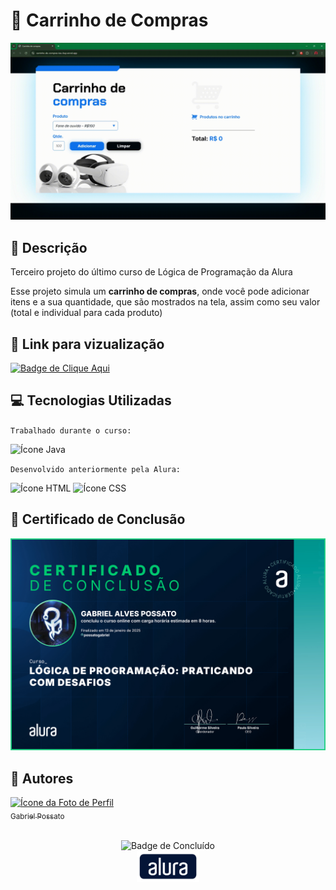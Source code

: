 # 🛒 Carrinho de Compras

<img src = "assets/Demonstração.gif" alt = "GIF da demonstração do site"/>

## 📰 Descrição

Terceiro projeto do último curso de Lógica de Programação da Alura

Esse projeto simula um **carrinho de compras**, onde você pode adicionar itens e a sua quantidade, que são mostrados na tela, assim como seu valor (total e individual para cada produto)

## 🔗 Link para vizualização

<a href = "https://carrinho-de-compras-tau-bay.vercel.app/"> <img alt="Badge de Clique Aqui" src="https://img.shields.io/badge/CLIQUE%20AQUI-blue?style=for-the-badge"> </a>

## 💻 Tecnologias Utilizadas
`Trabalhado durante o curso:`

<img src="https://cdn.jsdelivr.net/gh/devicons/devicon@latest/icons/javascript/javascript-original.svg" height = "40" alt = "Ícone Java"/> 

`Desenvolvido anteriormente pela Alura:`

<img src="https://cdn.jsdelivr.net/gh/devicons/devicon@latest/icons/html5/html5-original.svg" height = "40" alt = "Ícone HTML"/> <img src="https://cdn.jsdelivr.net/gh/devicons/devicon@latest/icons/css3/css3-original.svg" height = "40" alt = "Ícone CSS"/>

## 🏅 Certificado de Conclusão 

<img src = "assets/Certificado.jpg" alt = "Certificado de Conclusão da Alura"/>

## 🙋 Autores
[<img loading="lazy" src="https://avatars.githubusercontent.com/u/136634888?v=4" width=80 alt = "Ícone da Foto de Perfil"> <br> <sub> Gabriel Possato </sub>](https://github.com/possatogabriel)
<br>
<br>
<p align = "center"> <img alt="Badge de Concluído" src="https://img.shields.io/badge/STATUS%20%20%20%20%20%20%20%20%20%20%20%20%20%20%20-concluído-green?style=for-the-badge"> <br/> <img src = "assets/alura1.png" height = "50" alt = "Logo da Alura"></p>
